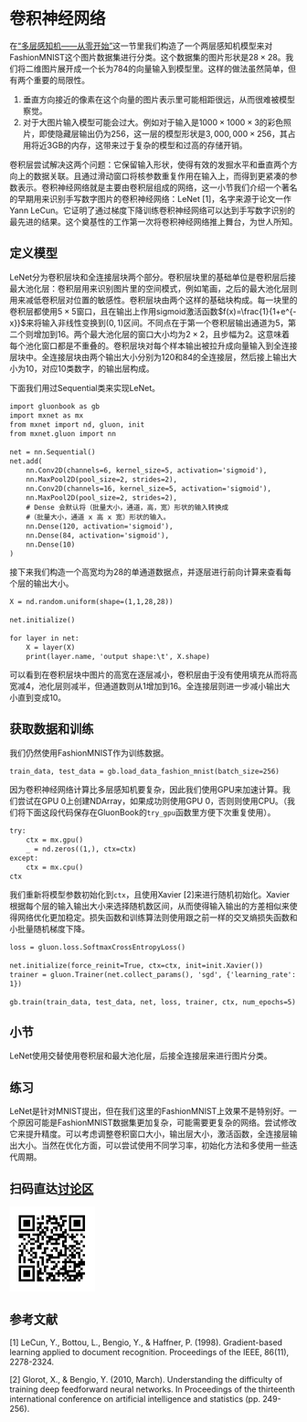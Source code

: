 # 卷积神经网络

在[“多层感知机——从零开始”](../chapter_supervised-learning/mlp-scratch.md)这一节里我们构造了一个两层感知机模型来对FashionMNIST这个图片数据集进行分类。这个数据集的图片形状是$28\times 28$。我们将二维图片展开成一个长为784的向量输入到模型里。这样的做法虽然简单，但有两个重要的局限性。

1. 垂直方向接近的像素在这个向量的图片表示里可能相距很远，从而很难被模型察觉。
2. 对于大图片输入模型可能会过大。例如对于输入是$1000 \times 1000\times3$的彩色照片，即使隐藏层输出仍为256，这一层的模型形状是$3,000,000\times 256$，其占用将近3GB的内存，这带来过于复杂的模型和过高的存储开销。

卷积层尝试解决这两个问题：它保留输入形状，使得有效的发掘水平和垂直两个方向上的数据关联。且通过滑动窗口将核参数重复作用在输入上，而得到更紧凑的参数表示。卷积神经网络就是主要由卷积层组成的网络，这一小节我们介绍一个著名的早期用来识别手写数字图片的卷积神经网络：LeNet [1]，名字来源于论文一作Yann LeCun。它证明了通过梯度下降训练卷积神经网络可以达到手写数字识别的最先进的结果。这个奠基性的工作第一次将卷积神经网络推上舞台，为世人所知。

## 定义模型

LeNet分为卷积层块和全连接层块两个部分。卷积层块里的基础单位是卷积层后接最大池化层：卷积层用来识别图片里的空间模式，例如笔画，之后的最大池化层则用来减低卷积层对位置的敏感性。卷积层块由两个这样的基础块构成。每一块里的卷积层都使用$5\times 5$窗口，且在输出上作用sigmoid激活函数$f(x)=\frac{1}{1+e^{-x}}$来将输入非线性变换到$(0,1)$区间。不同点在于第一个卷积层输出通道为5，第二个则增加到16。两个最大池化层的窗口大小均为$2\times 2$，且步幅为2。这意味着每个池化窗口都是不重叠的。卷积层块对每个样本输出被拉升成向量输入到全连接层块中。全连接层块由两个输出大小分别为120和84的全连接层，然后接上输出大小为10，对应10类数字，的输出层构成。

下面我们用过Sequential类来实现LeNet。

```{.python .input}
import gluonbook as gb
import mxnet as mx
from mxnet import nd, gluon, init
from mxnet.gluon import nn

net = nn.Sequential()
net.add(
    nn.Conv2D(channels=6, kernel_size=5, activation='sigmoid'),
    nn.MaxPool2D(pool_size=2, strides=2),
    nn.Conv2D(channels=16, kernel_size=5, activation='sigmoid'),
    nn.MaxPool2D(pool_size=2, strides=2),
    # Dense 会默认将（批量大小，通道，高，宽）形状的输入转换成
    #（批量大小，通道 x 高 x 宽）形状的输入。
    nn.Dense(120, activation='sigmoid'),
    nn.Dense(84, activation='sigmoid'),
    nn.Dense(10)
)
```

接下来我们构造一个高宽均为28的单通道数据点，并逐层进行前向计算来查看每个层的输出大小。

```{.python .input}
X = nd.random.uniform(shape=(1,1,28,28))

net.initialize()

for layer in net:
    X = layer(X)
    print(layer.name, 'output shape:\t', X.shape)
```

可以看到在卷积层块中图片的高宽在逐层减小，卷积层由于没有使用填充从而将高宽减4，池化层则减半，但通道数则从1增加到16。全连接层则进一步减小输出大小直到变成10。

## 获取数据和训练


我们仍然使用FashionMNIST作为训练数据。

```{.python .input}
train_data, test_data = gb.load_data_fashion_mnist(batch_size=256)
```

因为卷积神经网络计算比多层感知机要复杂，因此我们使用GPU来加速计算。我们尝试在GPU 0上创建NDArray，如果成功则使用GPU 0，否则则使用CPU。（我们将下面这段代码保存在GluonBook的`try_gpu`函数里方便下次重复使用）。

```{.python .input}
try:
    ctx = mx.gpu()
    _ = nd.zeros((1,), ctx=ctx)
except:
    ctx = mx.cpu()
ctx
```

我们重新将模型参数初始化到`ctx`，且使用Xavier [2]来进行随机初始化。Xavier根据每个层的输入输出大小来选择随机数区间，从而使得输入输出的方差相似来使得网络优化更加稳定。损失函数和训练算法则使用跟之前一样的交叉熵损失函数和小批量随机梯度下降。

```{.python .input}
loss = gluon.loss.SoftmaxCrossEntropyLoss()

net.initialize(force_reinit=True, ctx=ctx, init=init.Xavier())
trainer = gluon.Trainer(net.collect_params(), 'sgd', {'learning_rate': 1})

gb.train(train_data, test_data, net, loss, trainer, ctx, num_epochs=5)
```

## 小节

LeNet使用交替使用卷积层和最大池化层，后接全连接层来进行图片分类。

## 练习

LeNet是针对MNIST提出，但在我们这里的FashionMNIST上效果不是特别好。一个原因可能是FashionMNIST数据集更加复杂，可能需要更复杂的网络。尝试修改它来提升精度。可以考虑调整卷积窗口大小，输出层大小，激活函数，全连接层输出大小。当然在优化方面，可以尝试使用不同学习率，初始化方法和多使用一些迭代周期。

## 扫码直达[讨论区](https://discuss.gluon.ai/t/topic/737)

![](../img/qr_cnn-gluon.svg)

## 参考文献

[1] LeCun, Y., Bottou, L., Bengio, Y., & Haffner, P. (1998). Gradient-based learning applied to document recognition. Proceedings of the IEEE, 86(11), 2278-2324.

[2] Glorot, X., & Bengio, Y. (2010, March). Understanding the difficulty of training deep feedforward neural networks. In Proceedings of the thirteenth international conference on artificial intelligence and statistics (pp. 249-256).
